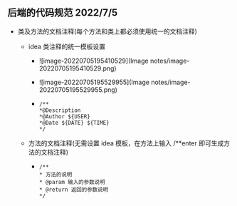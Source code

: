 ## 后端的代码规范 2022/7/5

* 类及方法的文档注释(每个方法和类上都必须使用统一的文档注释)

  * idea 类注释的统一模板设置

    * ![image-20220705195410529](Image notes/image-20220705195410529.png)

    * ![image-20220705195529955](Image notes/image-20220705195529955.png)

    * ```
      /**
      *@Description 
      *@Author ${USER}
      *@Date ${DATE} ${TIME}
      */
      ```

  * 方法的文档注释(无需设置 idea 模板，在方法上输入 /**enter 即可生成方法的文档注释)

    * ```
      /**
      * 方法的说明
      * @param 输入的参数说明
      * @return 返回的参数说明
      */
      ```

      

  

  
